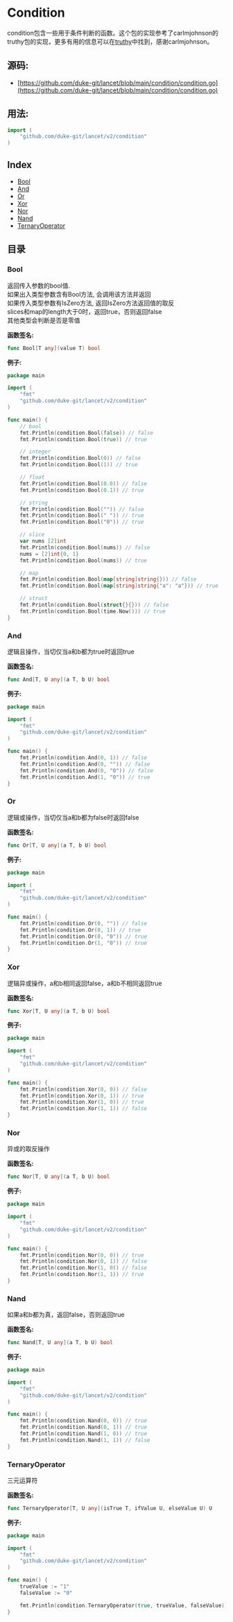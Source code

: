 # Condition
condition包含一些用于条件判断的函数。这个包的实现参考了carlmjohnson的truthy包的实现，更多有用的信息可以在[truthy](https://github.com/carlmjohnson/truthy)中找到，感谢carlmjohnson。

<div STYLE="page-break-after: always;"></div>

## 源码:

- [https://github.com/duke-git/lancet/blob/main/condition/condition.go](https://github.com/duke-git/lancet/blob/main/condition/condition.go)

<div STYLE="page-break-after: always;"></div>

## 用法:
```go
import (
    "github.com/duke-git/lancet/v2/condition"
)
```

<div STYLE="page-break-after: always;"></div>

## Index

- [Bool](#Bool)
- [And](#And)
- [Or](#Or)
- [Xor](#Generate)
- [Nor](#Nor)
- [Nand](#Nand)
- [TernaryOperator](#TernaryOperator)

<div STYLE="page-break-after: always;"></div>

## 目录

### <span id="Bool">Bool</span>
<p>返回传入参数的bool值.<br/>
如果出入类型参数含有Bool方法, 会调用该方法并返回<br/>
如果传入类型参数有IsZero方法, 返回IsZero方法返回值的取反<br/>
slices和map的length大于0时，返回true，否则返回false<br/>
其他类型会判断是否是零值</p>

<b>函数签名:</b>

```go
func Bool[T any](value T) bool
```
<b>例子:</b>

```go
package main

import (
    "fmt"
    "github.com/duke-git/lancet/v2/condition"
)

func main() {
	// bool
	fmt.Println(condition.Bool(false)) // false
	fmt.Println(condition.Bool(true)) // true

	// integer
	fmt.Println(condition.Bool(0)) // false
	fmt.Println(condition.Bool(1)) // true

	// float
	fmt.Println(condition.Bool(0.0)) // false
	fmt.Println(condition.Bool(0.1)) // true

	// string
	fmt.Println(condition.Bool("")) // false
	fmt.Println(condition.Bool(" ")) // true
	fmt.Println(condition.Bool("0")) // true

	// slice
	var nums [2]int
	fmt.Println(condition.Bool(nums)) // false
	nums = [2]int{0, 1}
	fmt.Println(condition.Bool(nums)) // true

	// map
	fmt.Println(condition.Bool(map[string]string{})) // false
	fmt.Println(condition.Bool(map[string]string{"a": "a"})) // true

	// struct
	fmt.Println(condition.Bool(struct{}{})) // false
	fmt.Println(condition.Bool(time.Now())) // true
}
```



### <span id="And">And</span>
<p>逻辑且操作，当切仅当a和b都为true时返回true</p>

<b>函数签名:</b>

```go
func And[T, U any](a T, b U) bool
```
<b>例子:</b>

```go
package main

import (
    "fmt"
    "github.com/duke-git/lancet/v2/condition"
)

func main() {
	fmt.Println(condition.And(0, 1)) // false
	fmt.Println(condition.And(0, "")) // false
	fmt.Println(condition.And(0, "0")) // false
	fmt.Println(condition.And(1, "0")) // true
}
```



### <span id="Or">Or</span>
<p>逻辑或操作，当切仅当a和b都为false时返回false</p>

<b>函数签名:</b>

```go
func Or[T, U any](a T, b U) bool
```
<b>例子:</b>

```go
package main

import (
    "fmt"
    "github.com/duke-git/lancet/v2/condition"
)

func main() {
	fmt.Println(condition.Or(0, "")) // false
	fmt.Println(condition.Or(0, 1)) // true
	fmt.Println(condition.Or(0, "0")) // true
	fmt.Println(condition.Or(1, "0")) // true
}
```



### <span id="Xor">Xor</span>
<p>逻辑异或操作，a和b相同返回false，a和b不相同返回true</p>

<b>函数签名:</b>

```go
func Xor[T, U any](a T, b U) bool
```
<b>例子:</b>

```go
package main

import (
    "fmt"
    "github.com/duke-git/lancet/v2/condition"
)

func main() {
	fmt.Println(condition.Xor(0, 0)) // false
	fmt.Println(condition.Xor(0, 1)) // true
	fmt.Println(condition.Xor(1, 0)) // true
	fmt.Println(condition.Xor(1, 1)) // false
}
```



### <span id="Nor">Nor</span>
<p>异或的取反操作</p>

<b>函数签名:</b>

```go
func Nor[T, U any](a T, b U) bool
```
<b>例子:</b>

```go
package main

import (
    "fmt"
    "github.com/duke-git/lancet/v2/condition"
)

func main() {
	fmt.Println(condition.Nor(0, 0)) // true
	fmt.Println(condition.Nor(0, 1)) // false
	fmt.Println(condition.Nor(1, 0)) // false
	fmt.Println(condition.Nor(1, 1)) // true
}
```



### <span id="Nand">Nand</span>
<p>如果a和b都为真，返回false，否则返回true</p>

<b>函数签名:</b>

```go
func Nand[T, U any](a T, b U) bool
```
<b>例子:</b>

```go
package main

import (
    "fmt"
    "github.com/duke-git/lancet/v2/condition"
)

func main() {
	fmt.Println(condition.Nand(0, 0)) // true
	fmt.Println(condition.Nand(0, 1)) // true
	fmt.Println(condition.Nand(1, 0)) // true
	fmt.Println(condition.Nand(1, 1)) // false
}
```



### <span id="TernaryOperator">TernaryOperator</span>
<p>三元运算符</p>

<b>函数签名:</b>

```go
func TernaryOperator[T, U any](isTrue T, ifValue U, elseValue U) U
```
<b>例子:</b>

```go
package main

import (
    "fmt"
    "github.com/duke-git/lancet/v2/condition"
)

func main() {
	trueValue := "1"
	falseValue := "0"

	fmt.Println(condition.TernaryOperator(true, trueValue, falseValue)) // "1"
}
```






